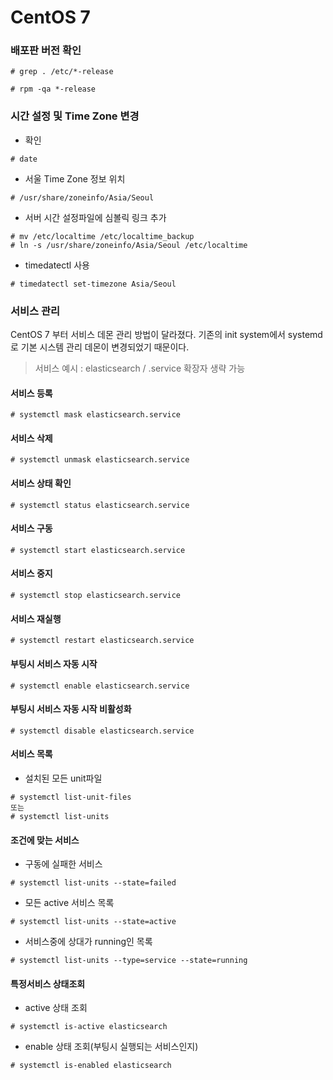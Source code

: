 # CentOS 7

### 배포판 버전 확인

```shell
# grep . /etc/*-release
```

```shell
# rpm -qa *-release
```

###   

### 시간 설정 및 Time Zone 변경

* 확인

```shell
# date
```

* 서울 Time Zone 정보 위치

```shell
# /usr/share/zoneinfo/Asia/Seoul
```

* 서버 시간 설정파일에 심볼릭 링크 추가

```shell
# mv /etc/localtime /etc/localtime_backup
# ln -s /usr/share/zoneinfo/Asia/Seoul /etc/localtime
```

* timedatectl 사용

```shell
# timedatectl set-timezone Asia/Seoul
```

###   

### 서비스 관리

CentOS 7 부터 서비스 데몬 관리 방법이 달라졌다. 기존의 init system에서 systemd로 기본 시스템 관리 데몬이 변경되었기 때문이다.

> 서비스 예시 : elasticsearch / .service 확장자 생략 가능

#### 서비스 등록

```shell
# systemctl mask elasticsearch.service
```

#### 서비스 삭제

```shell
# systemctl unmask elasticsearch.service
```

#### 서비스 상태 확인

```shell
# systemctl status elasticsearch.service
```

#### 서비스 구동

```shell
# systemctl start elasticsearch.service
```

#### 서비스 중지

```shell
# systemctl stop elasticsearch.service
```

#### 서비스 재실행

```shell
# systemctl restart elasticsearch.service
```

#### 부팅시 서비스 자동 시작

```shell
# systemctl enable elasticsearch.service
```

#### 부팅시 서비스 자동 시작 비활성화

```shell
# systemctl disable elasticsearch.service
```

#### 서비스 목록

* 설치된 모든 unit파일

```shell
# systemctl list-unit-files
또는
# systemctl list-units
```

#### 조건에 맞는 서비스

* 구동에 실패한 서비스

```shell
# systemctl list-units --state=failed
```

* 모든 active 서비스 목록

```shell
# systemctl list-units --state=active
```

* 서비스중에 상대가 running인 목록

```shell
# systemctl list-units --type=service --state=running 
```

#### 특정서비스 상태조회

* active 상태 조회

```shell
# systemctl is-active elasticsearch
```

* enable 상태 조회(부팅시 실행되는 서비스인지)

```shell
# systemctl is-enabled elasticsearch
```




